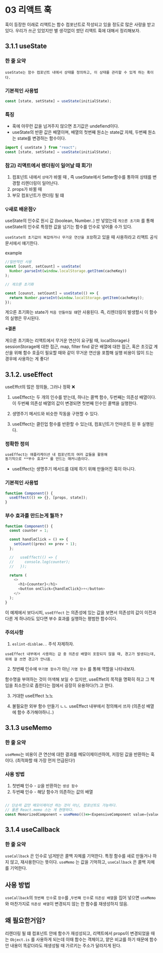 # 03 리액트 훅

훅이 등장한 이래로 리액트는 함수 컴포넌트로 작성되고 있을 정도로 많은 사랑을 받고 있다. 우리가 쓰곤 있었지만 별 생각없이 썼던 리액트 훅에 대해서 정리해보자.

## 3.1.1 useState

### 한 줄 요약

```
useState는 함수 컴포넌트 내에서 상태를 정의하고, 이 상태를 관리할 수 있게 하는 훅이다.
```

### 기본적인 사용법

```js
const [state, setState] = useState(initialState);
```

### 특징

- 훅에 아무런 값을 넘겨주지 않으면 초기값은 undefiend이다.
- useState의 반환 값은 배열이며, 배열의 첫번쨰 원소는 state값 자체, 두번째 원소는 state를 변경하는 함수이다.

```javascript
import { useState } from "react";
const [state, setState] = useState(initialState);
```

### 참고) 리액트에서 렌더링이 일어날 때 회기!

1. 컴포넌트 내에서 `상태`가 바뀔 때 , 즉 useState에서 Setter함수를 통하여 상태를 변경할 리렌더링이 일어난다.
2. props가 바뀔 때
3. 부모 컴포넌트가 렌더링 될 떄

### 💡새로 배운점💡

useState의 인수로 원시 값 (boolean, Number..) 만 넣었는데
`게으른 초기화` 를 통해 useState의 인수로 특정한 값을 넘기는 함수를 인수로 넣어줄 수가 있다.

`useState의 초기값이 복잡하거나 무거운 연산을 포함`하고 있을 때 사용하라고 리액트 공식 문서에서 얘기한다.

example

```javascript
//일반적인 사용
const [count, setCount] = useState(
  Number.parseInt(window.localStorage.getItem(cacheKey))
);

// 게으른 초기화

const [counst, setCount] = useState(() => {
  return Number.parseInt(window.localStorage.getItem(cacheKey));
});
```

게으른 초기화는 state가 `처음 만들어질 떄`만 사용된다. 즉, 리렌더링이 발생할시 이 함수의 실행은 무시된다.

**⭐️결론** <br/>

게으른 초기화는 리액트에서 무거운 연산이 요구될 때, localStorage나 sessionStorage에 대한 접근, map, filter find 같은 배열에 대한 접근, 혹은 초깃값 계산을 위해 함수 호출이 필요할 때와 같이 무거운 연산을 포함해 실행 비용이 많이 드는 경우에 사용하는 게 좋다!

## 3.1.2. useEffect

useEffct의 많은 정의들, 그러나 정확 ❌

1. useEffect는 두 개의 인수를 받는데, 하나는 콜백 함수, 두번째는 의존성 배열이다. 이 두번째 의존성 배열의 값이 변경되면 첫번째 인수인 콜백을 실행한다.

2. 생명주기 메서드와 비슷한 작동을 구현할 수 있다.
3. useEffect는 클린업 함수를 반환할 수 있는데, 컴포넌트가 언마운트 된 후 실행된다.

### 정확한 정의

```markdown
useEffect는 애플리케이션 내 컴포넌트의 여러 값들을 활용해
동기적으로 **부수 효과** 를 만드는 매커니즘이다.
```

- useEffect는 생명주기 메서드를 대체 하기 위해 만들어진 훅이 아니다.

### 기본적인 사용법

```js
function Component() {
  useEffect(() => {}, [props, state]);
}
```

### 부수 효과를 만드는게 뭘까 ?

```js
function Component() {
  const counter = 1;

  const handleClick = () => {
    setCount((prev) => prev + 1);
  };

  //   useEffect(() => {
  //     console.log(counter);
  //   });

  return (
    <>
      <h1>{counter}</h1>
      <button onClick={handleClick}>+</button>
    </>
  );
}
```

이 예제에서 보다시피, `useEffect` 는 의존성에 있는 값을 보면서 의존성의 값이 이전과 다른 게 하나라도 있다면 부수 효과를 실행하는 평범한 함수이다.

### 주의사항

1. `eslint-disblae..` 주석 자제하자.

```
useEffect 내부에서 사용하는 값 중 의존성 배열이 포함되지 않을 때, 경고가 발생되는데, 위에 걸 쓰면 경고가 안나옴.
```

2. 첫번째 인수에 `무기명 함수`가 아닌 `기명 함수` 를 통해 역할을 나타내보자.

함수명을 부여하는 것이 어색해 보일 수 있지만, useEffet의 목적을 명확히 하고 그 책임을 최소한으로 좁힌다는 점에서 굉장히 유용하다(?).고 한다.

3. 거대한 useEffect 노노

4. 불필요한 외부 함수 만들기 ㄴㄴ useEffect 내부에서 정의해서 쓰자 (의존성 배열에 함수 추가해야하니..)

## 3.1.3 useMemo

### 한 줄 요약

`useMemo`는 비용이 큰 연산에 대한 결과를 메모이제이션하여, 저장된 값을 반환하는 훅이다. (최적화할 때 가장 먼저 언급된다!)

### 사용 방법

1. 첫번째 인수 - `값`을 반환하는 `생성 함수` <br/>
2. 두번째 인수 - 해당 함수가 의존하는 값의 배열


```js

// 단순히 값만 메모이제이션 하는 것이 아닌, 컴포넌트도 가능하다. 
// 물론 React.memo 스는 게 현명하다.
const MemorizedComponent = useMemo(()=><ExpensiveComponent value={value}>, [value] )
```


## 3.1.4 useCallback

### 한 줄 요약

`useCallback` 은 인수로 넘겨받은 콜백 자체를 기억한다. 특정 함수를 새로 만들거나 하지 않고, 재사용한다는 뜻이다. 
`useMemo` 는 값을 기억하고, `useCallback` 은 콜백 자체를 기억한다.


## 사용 방법 
`useCallback`의 `첫번째 인수`로 `함수`를 ,`두번쨰 인수`로 `의존성 배열`을 집어 넣으면 `useMemo`와 마찬가지로 `의존성 배열`이 변경되지 않는 한 함수를 재생성하지 않음.

## 왜 필요한거임?
리렌더링 될 떄 컴포넌트 안에 함수가 재성성되고, 리액트에서 props이 변경되었을 때는 `Object.is` 를 사용하게 되는데 이때 함수는 객체이고, 얕은 비교를 하기 때문에 함수 안 내용이 똑같더라도 재생성될 때 가르키는 주소가 달라지게 된다. 


